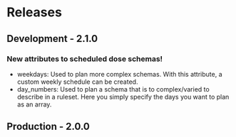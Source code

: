 # Releases

## Development - 2.1.0
### New attributes to scheduled dose schemas!
* weekdays: Used to plan more complex schemas. With this attribute, a custom weekly schedule can be created.
* day_numbers: Used to plan a schema that is to complex/varied to describe in a ruleset. Here you simply specify the days you want to plan as an array.

## Production - 2.0.0
